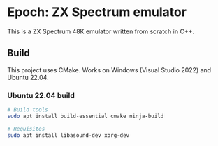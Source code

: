 # Epoch: ZX Spectrum emulator

This is a ZX Spectrum 48K emulator written from scratch in C++.

## Build

This project uses CMake. Works on Windows (Visual Studio 2022) and Ubuntu 22.04.

### Ubuntu 22.04 build

```bash
# Build tools
sudo apt install build-essential cmake ninja-build

# Requisites
sudo apt install libasound-dev xorg-dev
```
